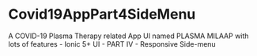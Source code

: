 # Covid19AppPart4SideMenu
A COVID-19 Plasma Therapy related App UI named PLASMA MILAAP with lots of features - Ionic 5+ UI - PART IV - Responsive Side-menu
